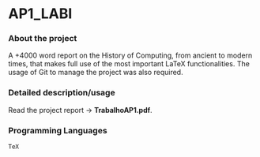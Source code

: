 # AP1_LABI

### About the project 
A +4000 word report on the History of Computing, from ancient to modern times, that makes full use of the most important LaTeX functionalities. The usage of Git to manage the project was also required.

### Detailed description/usage 
Read the project report -> **TrabalhoAP1.pdf**. 

### Programming Languages 
`TeX`


